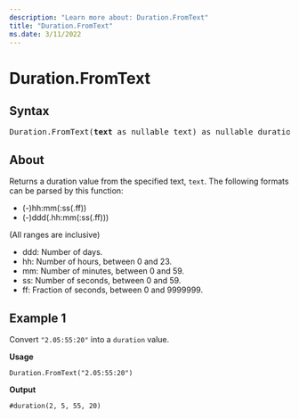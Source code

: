 ```yaml
---
description: "Learn more about: Duration.FromText"
title: "Duration.FromText"
ms.date: 3/11/2022
---
```

# Duration.FromText

## Syntax

<pre>
Duration.FromText(<b>text</b> as nullable text) as nullable duration
</pre>
  
## About

Returns a duration value from the specified text, `text`. The following formats can be parsed by this function:

* (-)hh:mm(:ss(.ff))
* (-)ddd(.hh:mm(:ss(.ff)))

(All ranges are inclusive)

* ddd: Number of days.
* hh: Number of hours, between 0 and 23.
* mm: Number of minutes, between 0 and 59.
* ss: Number of seconds, between 0 and 59.
* ff: Fraction of seconds, between 0 and 9999999.

## Example 1

Convert `"2.05:55:20"` into a `duration` value.

**Usage**

```powerquery-m
Duration.FromText("2.05:55:20")
```

**Output**

`#duration(2, 5, 55, 20)`
